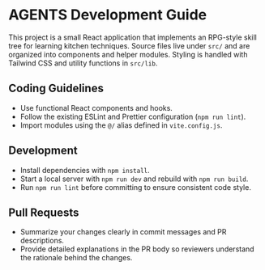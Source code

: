 # AGENTS Development Guide

This project is a small React application that implements an RPG-style skill
tree for learning kitchen techniques. Source files live under `src/` and are
organized into components and helper modules. Styling is handled with Tailwind
CSS and utility functions in `src/lib`.

## Coding Guidelines
- Use functional React components and hooks.
- Follow the existing ESLint and Prettier configuration (`npm run lint`).
- Import modules using the `@/` alias defined in `vite.config.js`.

## Development
- Install dependencies with `npm install`.
- Start a local server with `npm run dev` and rebuild with `npm run build`.
- Run `npm run lint` before committing to ensure consistent code style.

## Pull Requests
- Summarize your changes clearly in commit messages and PR descriptions.
- Provide detailed explanations in the PR body so reviewers understand the rationale behind the changes.

